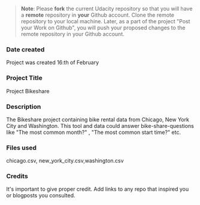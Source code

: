 >**Note**: Please **fork** the current Udacity repository so that you will have a **remote** repository in **your** Github account. Clone the remote repository to your local machine. Later, as a part of the project "Post your Work on Github", you will push your proposed changes to the remote repository in your Github account.

### Date created
Project was created 16:th of February

### Project Title
Project Bikeshare

### Description
The Bikeshare project containing bike rental data from Chicago, New York City and Washington. This tool and data could answer bike-share-questions like "The most common month?" , "The most common start time?" etc.


### Files used
chicago.csv, new_york_city.csv,washington.csv

### Credits
It's important to give proper credit. Add links to any repo that inspired you or blogposts you consulted.
